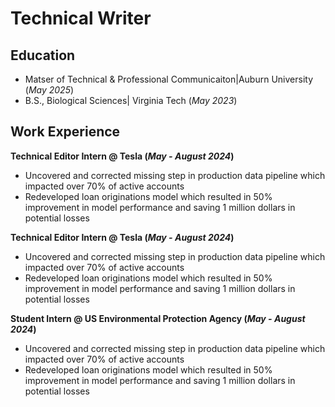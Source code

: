 # Technical Writer
## Education
- Matser of Technical & Professional Communicaiton|Auburn University (_May 2025_)	 			        		
- B.S., Biological Sciences| Virginia Tech (_May 2023_)

## Work Experience
**Technical Editor Intern @ Tesla (_May - August 2024_)**
- Uncovered and corrected missing step in production data pipeline which impacted over 70% of active accounts
- Redeveloped loan originations model which resulted in 50% improvement in model performance and saving 1 million dollars in potential losses

**Technical Editor Intern @ Tesla (_May - August 2024_)**
- Uncovered and corrected missing step in production data pipeline which impacted over 70% of active accounts
- Redeveloped loan originations model which resulted in 50% improvement in model performance and saving 1 million dollars in potential losses

**Student Intern @ US Environmental Protection Agency (_May - August 2024_)**
- Uncovered and corrected missing step in production data pipeline which impacted over 70% of active accounts
- Redeveloped loan originations model which resulted in 50% improvement in model performance and saving 1 million dollars in potential losses
